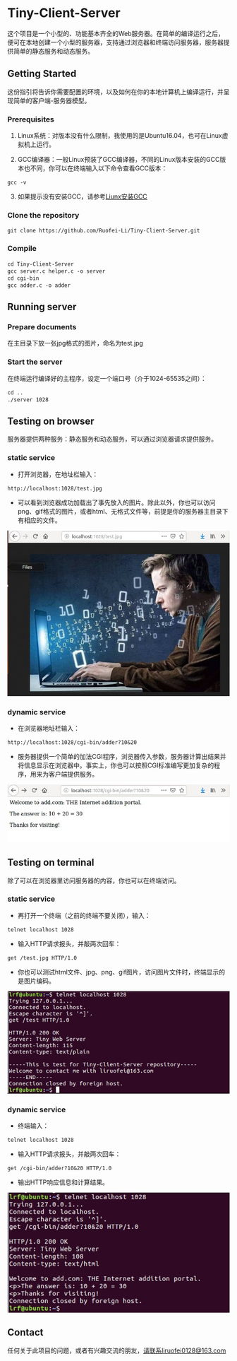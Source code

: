 # Tiny-Client-Server

这个项目是一个小型的、功能基本齐全的Web服务器。在简单的编译运行之后，便可在本地创建一个小型的服务器，支持通过浏览器和终端访问服务器，服务器提供简单的静态服务和动态服务。

## Getting Started

这份指引将告诉你需要配置的环境，以及如何在你的本地计算机上编译运行，并呈现简单的客户端-服务器模型。

### Prerequisites

1. Linux系统：对版本没有什么限制，我使用的是Ubuntu16.04，也可在Linux虚拟机上运行。

2. GCC编译器：一般Linux预装了GCC编译器，不同的Linux版本安装的GCC版本也不同，你可以在终端输入以下命令查看GCC版本：
```
gcc -v
```
3. 如果提示没有安装GCC，请参考[Liunx安装GCC](https://www.cnblogs.com/dybk/p/8085685.html)

### Clone the repository
```
git clone https://github.com/Ruofei-Li/Tiny-Client-Server.git
```

### Compile
```
cd Tiny-Client-Server
gcc server.c helper.c -o server
cd cgi-bin
gcc adder.c -o adder
```

## Running server

### Prepare documents

在主目录下放一张jpg格式的图片，命名为test.jpg

### Start the server

在终端运行编译好的主程序，设定一个端口号（介于1024-65535之间）：
```
cd ..
./server 1028
```

## Testing on browser

服务器提供两种服务：静态服务和动态服务，可以通过浏览器请求提供服务。

### static service

* 打开浏览器，在地址栏输入：
```
http://localhost:1028/test.jpg
```
* 可以看到浏览器成功加载出了事先放入的图片。除此以外，你也可以访问png、gif格式的图片，或者html、无格式文件等，前提是你的服务器主目录下有相应的文件。

![browser_static](/img/browser_static.jpg)


### dynamic service

* 在浏览器地址栏输入：
```
http://localhost:1028/cgi-bin/adder?10&20 
```
* 服务器提供一个简单的加法CGI程序，浏览器传入参数，服务器计算出结果并将信息显示在浏览器中。事实上，你也可以按照CGI标准编写更加复杂的程序，用来为客户端提供服务。

![browser_dynamic](/img/browser_dynamic.jpg)



## Testing on terminal

除了可以在浏览器里访问服务器的内容，你也可以在终端访问。

### static service

* 再打开一个终端（之前的终端不要关闭），输入：
```
telnet localhost 1028
```
* 输入HTTP请求报头，并敲两次回车：
```
get /test.jpg HTTP/1.0
```
* 你也可以测试html文件、jpg、png、gif图片，访问图片文件时，终端显示的是图片编码。

![terminal_static](/img/terminal_static.jpg)


### dynamic service

* 终端输入：
```
telnet localhost 1028
```
* 输入HTTP请求报头，并敲两次回车：
```
get /cgi-bin/adder?10&20 HTTP/1.0
```
* 输出HTTP响应信息和计算结果。

![terminal_dynamic](/img/terminal_dynamic.jpg)


## Contact

任何关于此项目的问题，或者有兴趣交流的朋友，请联系liruofei0128@163.com
